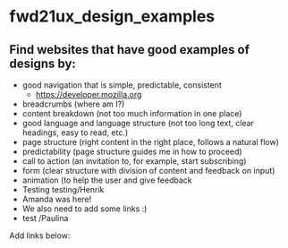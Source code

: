 # fwd21ux_design_examples

## Find websites that have good examples of designs by:

- good navigation that is simple, predictable, consistent
  - https://developer.mozilla.org
- breadcrumbs (where am I?)
- content breakdown (not too much information in one place)
- good language and language structure (not too long text, clear headings, easy to read, etc.)
- page structure (right content in the right place, follows a natural flow)
- predictability (page structure guides me in how to proceed)
- call to action (an invitation to, for example, start subscribing)
- form (clear structure with division of content and feedback on input)
- animation (to help the user and give feedback
- Testing testing/Henrik
- Amanda was here!
- We also need to add some links :)
- test /Paulina


Add links below:
